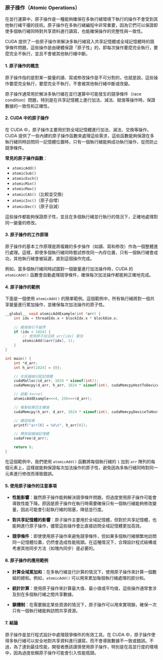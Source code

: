 ### 原子操作（Atomic Operations）

在並行運算中，原子操作是一種能夠確保在多執行緒環境下執行的操作不會受到其他執行緒干擾的技術。原子操作在多執行緒編程中非常重要，因為它們可以保證即使多個執行緒同時對共享資料進行讀寫，也能確保操作的完整性與一致性。

CUDA 提供了一些原子操作來解決多執行緒寫入共享記憶體或全域記憶體時的競爭條件問題，這些操作是由硬體保證「原子性」的，即每次操作要麼完全執行，要麼完全不執行，並且不會被其他執行緒中斷。

#### **1. 原子操作的概念**

原子操作指的是對某一變量的讀、寫或修改操作是不可分割的，也就是說，這些操作要麼完全執行，要麼完全不執行，不會被其他執行緒中斷或改變。

原子操作通常用於解決多執行緒在並行運算中可能發生的競爭條件（race condition）問題，特別是在共享記憶體上進行加法、減法、賦值等操作時，保證數據的一致性和正確性。

#### **2. CUDA 中的原子操作**

在 CUDA 中，原子操作主要用於對全域記憶體進行加法、減法、交換等操作。CUDA 提供了一些內建的原子操作函數來處理這些需求，這些函數能夠保證在多執行緒同時訪問同一記憶體位置時，只有一個執行緒能夠成功執行操作，從而防止競爭條件。

**常見的原子操作函數**：
- `atomicAdd()`
- `atomicSub()`
- `atomicExch()`
- `atomicMin()`
- `atomicMax()`
- `atomicCAS()`（比較並交換）
- `atomicInc()`（原子自增）
- `atomicDec()`（原子自減）

這些操作都能夠保證原子性，並且在多個執行緒並行執行的情況下，正確地處理對同一變量的修改。

#### **3. 原子操作的工作原理**

原子操作的基本工作原理是將複雜的多步操作（如讀、寫和修改）作為一個整體進行處理。這樣，即使多個執行緒同時嘗試修改同一內存位置，只有一個執行緒會成功，其他執行緒會被延遲，直到這個操作完成。

例如，當多個執行緒同時試圖對一個變量進行加法操作時，CUDA 的 `atomicAdd()` 函數會自動處理競爭條件，確保每次加法操作都能夠正確地完成。

#### **4. 原子操作的範例**

下面是一個使用 `atomicAdd()` 的簡單範例。這個範例中，所有執行緒將對一個共享變量進行累加操作，並確保每次加法操作的原子性。

```cpp
__global__ void atomicAddExample(int *arr) {
    int idx = threadIdx.x + blockIdx.x * blockDim.x;
    
    // 確保索引不越界
    if (idx < 1024) {
        // 使用原子加法將 arr[idx] 累加
        atomicAdd(&arr[idx], 1);
    }
}

int main() {
    int *d_arr;
    int h_arr[1024] = {0};

    // 在設備端分配記憶體
    cudaMalloc(&d_arr, 1024 * sizeof(int));
    cudaMemcpy(d_arr, h_arr, 1024 * sizeof(int), cudaMemcpyHostToDevice);

    // 啟動 kernel
    atomicAddExample<<<4, 256>>>(d_arr);

    // 複製結果回主機端
    cudaMemcpy(h_arr, d_arr, 1024 * sizeof(int), cudaMemcpyDeviceToHost);

    // 確認結果
    printf("arr[0] = %d\n", h_arr[0]);

    // 釋放設備端記憶體
    cudaFree(d_arr);

    return 0;
}
```

在這個範例中，我們使用 `atomicAdd()` 函數將每個執行緒的 `1` 加到 `arr` 陣列的每個元素上，這樣就能夠保證每次加法操作的原子性，避免因為多執行緒同時對同一元素進行修改而導致錯誤。

#### **5. 使用原子操作的注意事項**

- **性能影響**：雖然原子操作能夠解決競爭條件問題，但過度使用原子操作可能會導致性能下降。原因是原子操作在執行時需要確保只有一個執行緒能夠修改變量，因此可能會引起執行緒的阻塞，降低並行度。
  
- **對共享記憶體的影響**：原子操作主要用於全域記憶體，但對於共享記憶體，也能夠進行原子操作，儘管這些操作會比直接訪問全域記憶體更加高效。

- **競爭條件**：即使使用原子操作來避免競爭條件，但如果多個執行緒頻繁地訪問同一記憶體位置，仍然會造成性能瓶頸。在這種情況下，合理設計程式結構或考慮其他同步方法（如塊內同步）是必要的。

#### **6. 原子操作的應用範例**

- **計算全域累加和**：在多執行緒並行計算的情況下，使用原子操作來計算一個數組的總和。例如，`atomicAdd()` 可以用來累加每個執行緒處理的部分和。
  
- **統計計算**：使用原子操作來計算最大值、最小值或平均值，這些操作通常會涉及到在多個執行緒之間共享數據。

- **鎖機制**：在需要鎖定某些資源的情況下，原子操作可以用來實現鎖，確保一次只有一個執行緒能夠訪問共享資源。

#### **7. 結論**

原子操作是並行程式設計中處理競爭條件的有效工具。在 CUDA 中，原子操作使得多執行緒可以安全地對共享資料進行讀寫，而不會導致數據不一致或錯誤。不過，為了達到最佳性能，開發者應該謹慎使用原子操作，特別是在高並行度的環境中，因為過度依賴原子操作可能會引入性能瓶頸。